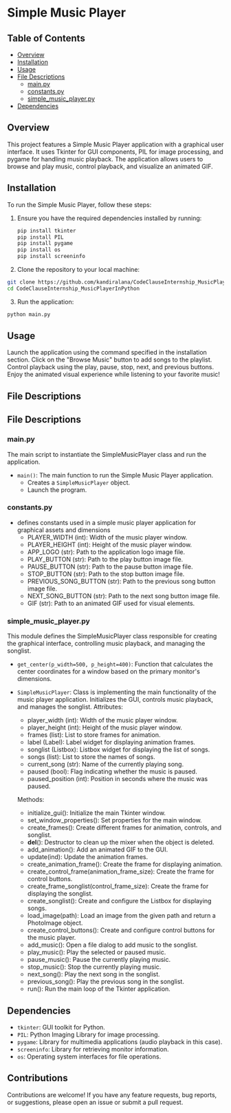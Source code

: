 # Simple Music Player

## Table of Contents

- [Overview](#overview)
- [Installation](#installation)
- [Usage](#usage)
- [File Descriptions](#file-descriptions)
    - [main.py](#mainpy)
    - [constants.py](#constantspy)
    - [simple_music_player.py](#simple_music_playerpy)
- [Dependencies](#dependencies)

## Overview

This project features a Simple Music Player application with a graphical user interface. It uses Tkinter for GUI
components, PIL for image processing, and pygame for handling music playback. The application allows users to browse and
play music, control playback, and visualize an animated GIF.

## Installation

To run the Simple Music Player, follow these steps:

1. Ensure you have the required dependencies installed by running:

    ```bash
    pip install tkinter
    pip install PIL
    pip install pygame
    pip install os
    pip install screeninfo
    ```

2. Clone the repository to your local machine:

```bash
git clone https://github.com/kandiralana/CodeClauseInternship_MusicPlayerInPython.git
cd CodeClauseInternship_MusicPlayerInPython
```

3. Run the application:

```bash
python main.py
```

## Usage

Launch the application using the command specified in the installation section.
Click on the "Browse Music" button to add songs to the playlist.
Control playback using the play, pause, stop, next, and previous buttons.
Enjoy the animated visual experience while listening to your favorite music!

## File Descriptions

## File Descriptions

### main.py

The main script to instantiate the SimpleMusicPlayer class and run the application.

- `main()`: The main function to run the Simple Music Player application.
    - Creates a `SimpleMusicPlayer` object.
    - Launch the program.

### constants.py

- defines constants used in a simple music player application for graphical assets and dimensions
    - PLAYER_WIDTH (int): Width of the music player window.
    - PLAYER_HEIGHT (int): Height of the music player window.
    - APP_LOGO (str): Path to the application logo image file.
    - PLAY_BUTTON (str): Path to the play button image file.
    - PAUSE_BUTTON (str): Path to the pause button image file.
    - STOP_BUTTON (str): Path to the stop button image file.
    - PREVIOUS_SONG_BUTTON (str): Path to the previous song button image file.
    - NEXT_SONG_BUTTON (str): Path to the next song button image file.
    - GIF (str): Path to an animated GIF used for visual elements.

### simple_music_player.py

This module defines the SimpleMusicPlayer class responsible for creating the graphical interface, controlling music
playback, and managing the songlist.

- `get_center(p_width=500, p_height=400)`:  Function that calculates the center coordinates for a window based on the
  primary monitor's dimensions.

- `SimpleMusicPlayer`:  Class is implementing the main functionality of the music player application. Initializes the
  GUI,
  controls music playback, and manages the songlist.
  Attributes:
    - player_width (int): Width of the music player window.
    - player_height (int): Height of the music player window.
    - frames (list): List to store frames for animation.
    - label (Label): Label widget for displaying animation frames.
    - songlist (Listbox): Listbox widget for displaying the list of songs.
    - songs (list): List to store the names of songs.
    - current_song (str): Name of the currently playing song.
    - paused (bool): Flag indicating whether the music is paused.
    - paused_position (int): Position in seconds where the music was paused.

  Methods:
    - initialize_gui(): Initialize the main Tkinter window.
    - set_window_properties(): Set properties for the main window.
    - create_frames(): Create different frames for animation, controls, and songlist.
    - __del__(): Destructor to clean up the mixer when the object is deleted.
    - add_animation(): Add an animated GIF to the GUI.
    - update(ind): Update the animation frames.
    - create_animation_frame(): Create the frame for displaying animation.
    - create_control_frame(animation_frame_size): Create the frame for control buttons.
    - create_frame_songlist(control_frame_size): Create the frame for displaying the songlist.
    - create_songlist(): Create and configure the Listbox for displaying songs.
    - load_image(path): Load an image from the given path and return a PhotoImage object.
    - create_control_buttons(): Create and configure control buttons for the music player.
    - add_music(): Open a file dialog to add music to the songlist.
    - play_music(): Play the selected or paused music.
    - pause_music(): Pause the currently playing music.
    - stop_music(): Stop the currently playing music.
    - next_song(): Play the next song in the songlist.
    - previous_song(): Play the previous song in the songlist.
    - run(): Run the main loop of the Tkinter application.

## Dependencies

- `tkinter`: GUI toolkit for Python.
- `PIL`: Python Imaging Library for image processing.
- `pygame`: Library for multimedia applications (audio playback in this case).
- `screeninfo`: Library for retrieving monitor information.
- `os`: Operating system interfaces for file operations.

## Contributions

Contributions are welcome! If you have any feature requests, bug reports, or suggestions, please open an issue or submit
a pull request.